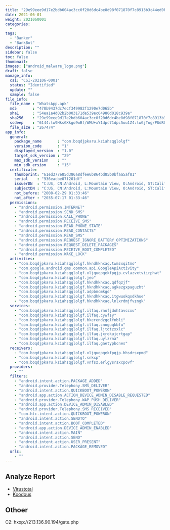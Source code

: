 ```yaml
---
title: "29e99eee9d17e2bdb604ac3cc0f20d6dc4be8d98f071870f7c8913b3c44ed0bc"
date: 2021-06-01
weight: 2021060001
categories:
  -
tags:
  - "Banker"
  - "BankBot"
description: ""
sidebar: false
toc: false
thumbnail: 
images: ["android_malware_logo.png"]
draft: false
manage_info:
  csi: "CSI-202106-0001"
  status: "Identified"
  update: ""
  sample: false
file_info:
  file_name : "WhatsApp.apk"
  md5       : "478b9437dc7ecf349982f1290e7d065b"
  sha1	    : "54ea1a4d02b2b003171de539ec64980d018c939a"
  sha256    : "29e99eee9d17e2bdb604ac3cc0f20d6dc4be8d98f071870f7c8913b3c44ed0bc"
  ssdeep    : "6144:lw9HksGXkgo9wBf/WMU+xY1dpc71dpc5ou1Z4:lwGjTog/PUdR0"
  file_size : "267474"
app_info:
  general:
    package_name       : "com.boqdjpkaru.kziahsqglolgf"
    version_code       : "1"
    displayed_version  : "1.0"
    target_sdk_version : "29"
    max_sdk_version    : ""
    min_sdk_ersion     : "15"
  certificate:
    thumbprint: "61ed377e85d386a8dfee6b864bd85b0bfaa5af81"
    serial    : "936eacbe07f201df"
    issuerDN  : "C:US, CN:Android, L:Mountain View, O:Android, ST:California, OU:Android, email:android@android.com"
    subjectDN : "C:US, CN:Android, L:Mountain View, O:Android, ST:California, OU:Android, email:android@android.com"
    not_before: "2008-02-29 01:33:46"
    not_after : "2035-07-17 01:33:46"
  permissions:
    - "android.permission.INTERNET"
    - "android.permission.SEND_SMS"
    - "android.permission.CALL_PHONE"
    - "android.permission.RECEIVE_SMS"
    - "android.permission.READ_PHONE_STATE"
    - "android.permission.READ_CONTACTS"
    - "android.permission.READ_SMS"
    - "android.permission.REQUEST_IGNORE_BATTERY_OPTIMIZATIONS"
    - "android.permission.REQUEST_DELETE_PACKAGES"
    - "android.permission.RECEIVE_BOOT_COMPLETED"
    - "android.permission.WAKE_LOCK"
  activities:
    - "com.boqdjpkaru.kziahsqglolgf.hkndhkhxaq.twmzxqitmo"
    - "com.google.android.gms.common.api.GoogleApiActivity"
    - "com.boqdjpkaru.kziahsqglolgf.xljquopqekfpqjp.cvlazvxtviirphwt"
    - "com.boqdjpkaru.kziahsqglolgf.jeo"
    - "com.boqdjpkaru.kziahsqglolgf.hkndhkhxaq.qdfqzjf"
    - "com.boqdjpkaru.kziahsqglolgf.hkndhkhxaq.agkezgxpaguzht"
    - "com.boqdjpkaru.kziahsqglolgf.adpbmcmkgd"
    - "com.boqdjpkaru.kziahsqglolgf.hkndhkhxaq.itgwuokqsdkhue"
    - "com.boqdjpkaru.kziahsqglolgf.hkndhkhxaq.lnlxrdmjfvzngk"
  services:
    - "com.boqdjpkaru.kziahsqglolgf.ilfaq.rnofjdohtavccxu"
    - "com.boqdjpkaru.kziahsqglolgf.ilfaq.cywfsy"
    - "com.boqdjpkaru.kziahsqglolgf.bkerendzgqlfnbli"
    - "com.boqdjpkaru.kziahsqglolgf.ilfaq.cnoguqkbfu"
    - "com.boqdjpkaru.kziahsqglolgf.ilfaq.ljtdtzxxlc"
    - "com.boqdjpkaru.kziahsqglolgf.ilfaq.jxrokujcrtgap"
    - "com.boqdjpkaru.kziahsqglolgf.ilfaq.uylzrna"
    - "com.boqdjpkaru.kziahsqglolgf.ilfaq.gaetypbcnes"
  receivers:
    - "com.boqdjpkaru.kziahsqglolgf.xljquopqekfpqjp.hhsdrsxpmd"
    - "com.boqdjpkaru.kziahsqglolgf.snkxp"
    - "com.boqdjpkaru.kziahsqglolgf.vnfsz.erlgysrsxcpovf"
  providers:
    - ""
  filters:
    - "android.intent.action.PACKAGE_ADDED"
    - "android.provider.Telephony.SMS_DELIVER"
    - "android.intent.action.QUICKBOOT_POWERON"
    - "android.app.action.ACTION_DEVICE_ADMIN_DISABLE_REQUESTED"
    - "android.provider.Telephony.WAP_PUSH_DELIVER"
    - "android.app.action.DEVICE_ADMIN_DISABLED"
    - "android.provider.Telephony.SMS_RECEIVED"
    - "com.htc.intent.action.QUICKBOOT_POWERON"
    - "android.intent.action.SENDTO"
    - "android.intent.action.BOOT_COMPLETED"
    - "android.app.action.DEVICE_ADMIN_ENABLED"
    - "android.intent.action.MAIN"
    - "android.intent.action.SEND"
    - "android.intent.action.USER_PRESENT"
    - "android.intent.action.PACKAGE_REMOVED"
  urls:
    - ""
---
```


## Analyze Report

- [Virustotal](https://www.virustotal.com/gui/file/29e99eee9d17e2bdb604ac3cc0f20d6dc4be8d98f071870f7c8913b3c44ed0bc)
- [Koodous](https://koodous.com/apks/29e99eee9d17e2bdb604ac3cc0f20d6dc4be8d98f071870f7c8913b3c44ed0bc)

## Othoer

C2: hxxp://213.136.90.194/gate.php